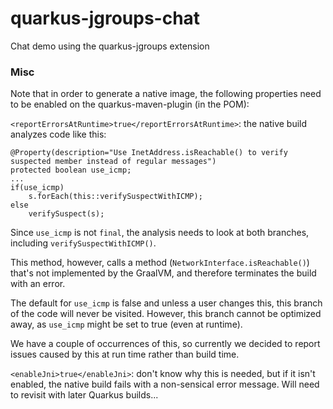 # quarkus-jgroups-chat
Chat demo using the quarkus-jgroups extension



### Misc
Note that in order to generate a native image, the following properties need to be enabled on the quarkus-maven-plugin
(in the POM):

`<reportErrorsAtRuntime>true</reportErrorsAtRuntime>`: the native build analyzes code like this:

```
@Property(description="Use InetAddress.isReachable() to verify suspected member instead of regular messages")
protected boolean use_icmp;
...
if(use_icmp)
    s.forEach(this::verifySuspectWithICMP);
else
    verifySuspect(s);
```
Since `use_icmp` is not `final`, the analysis needs to look at both branches, including `verifySuspectWithICMP()`.

This method, however, calls a method (`NetworkInterface.isReachable()`) that's not implemented by the GraalVM, and
therefore terminates the build with an error.

The default for `use_icmp` is false and unless a user changes this, this branch of the code will never
be visited. However, this branch cannot be optimized away, as `use_icmp` might be set to true (even at runtime).

We have a couple of occurrences of this, so currently we decided to report issues caused by this at run time rather
than build time. 

`<enableJni>true</enableJni>`: don't know why this is needed, but if it isn't enabled, the native build fails with
a non-sensical error message. Will need to revisit with later Quarkus builds...